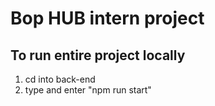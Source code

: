 # Bop HUB intern project

## To run entire project locally
1. cd into back-end
2. type and enter "npm run start"